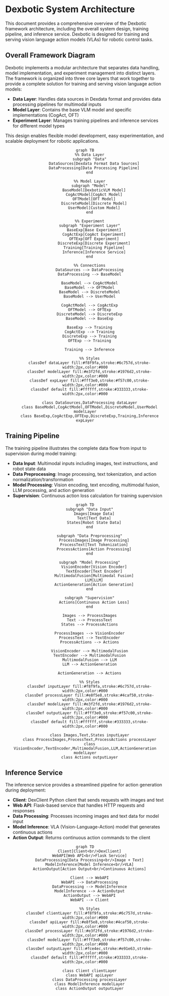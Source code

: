 # Dexbotic System Architecture

This document provides a comprehensive overview of the Dexbotic framework architecture, including the overall system design, training pipeline, and inference service. Dexbotic is designed for training and serving vision language action models (VLAs) for robotic control tasks.

## Overall Framework Diagram

Dexbotic implements a modular architecture that separates data handling, model implementation, and experiment management into distinct layers. The framework is organized into three core layers that work together to provide a complete solution for training and serving vision language action models:

- **Data Layer**: Handles data sources in Dexdata format and provides data processing pipelines for multimodal inputs
- **Model Layer**: Contains the base VLM model and specific implementations (CogAct, OFT)
- **Experiment Layer**: Manages training pipelines and inference services for different model types

This design enables flexible model development, easy experimentation, and scalable deployment for robotic applications.

<div align="center">

```mermaid
graph TB
    %% Data Layer
    subgraph "Data"
        DataSources[Dexdata Format Data Sources]
        DataProcessing[Data Processing Pipeline]
    end

    %% Model Layer
    subgraph "Model"
        BaseModel[DexboticVLM Model]
        CogActModel[CogAct Model]
        OFTModel[OFT Model]
        DiscreteModel[Discrete Model]
        UserModel[Custom Model]
    end

    %% Experiment
    subgraph "Experiment Layer"
        BaseExp[Base Experiment]
        CogActExp[CogAct Experiment]
        OFTExp[OFT Experiment]
        DiscreteExp[Discrete Experiment]
        Training[Training Pipeline]
        Inference[Inference Service]
    end

    %% Connections
    DataSources --> DataProcessing
    DataProcessing --> BaseModel
    
    BaseModel --> CogActModel
    BaseModel --> OFTModel
    BaseModel --> DiscreteModel
    BaseModel --> UserModel
    
    CogActModel --> CogActExp
    OFTModel --> OFTExp
    DiscreteModel --> DiscreteExp
    BaseModel --> BaseExp
    
    BaseExp --> Training
    CogActExp --> Training
    DiscreteExp --> Training
    OFTExp --> Training
    
    Training --> Inference
    
    %% Styles
    classDef dataLayer fill:#f8f9fa,stroke:#6c757d,stroke-width:2px,color:#000
    classDef modelLayer fill:#e3f2fd,stroke:#1976d2,stroke-width:2px,color:#000
    classDef expLayer fill:#fff3e0,stroke:#f57c00,stroke-width:2px,color:#000
    classDef default fill:#ffffff,stroke:#333333,stroke-width:2px,color:#000
    
    class DataSources,DataProcessing dataLayer
    class BaseModel,CogActModel,OFTModel,DiscreteModel,UserModel modelLayer
    class BaseExp,CogActExp,OFTExp,DiscreteExp,Training,Inference expLayer
```

</div>

## Training Pipeline

The training pipeline illustrates the complete data flow from input to supervision during model training:

- **Data Input**: Multimodal inputs including images, text instructions, and robot state data
- **Data Preprocessing**: Image processing, text tokenization, and action normalization/transformation
- **Model Processing**: Vision encoding, text encoding, multimodal fusion, LLM processing, and action generation
- **Supervision**: Continuous action loss calculation for training supervision


<div align="center">

```mermaid
graph TD
    subgraph "Data Input"
        Images[Image Data]
        Text[Text Data]
        States[Robot State Data]
    end
    
    subgraph "Data Preprocessing"
        ProcessImages[Image Processing]
        ProcessText[Text Tokenization]
        ProcessActions[Action Processing]
    end
    
    subgraph "Model Processing"
        VisionEncoder[Vision Encoder]
        TextEncoder[Text Encoder]
        MultimodalFusion[Multimodal Fusion]
        LLM[LLM]
        ActionGeneration[Action Generation]
    end
    
    subgraph "Supervision"
        Actions[Continuous Action Loss]
    end
    
    Images --> ProcessImages
    Text --> ProcessText
    States --> ProcessActions
    
    ProcessImages --> VisionEncoder
    ProcessText --> TextEncoder
    ProcessActions --> Actions
    
    VisionEncoder --> MultimodalFusion
    TextEncoder --> MultimodalFusion
    MultimodalFusion --> LLM
    LLM --> ActionGeneration
    
    ActionGeneration --> Actions
    
    %% Styles
    classDef inputLayer fill:#f8f9fa,stroke:#6c757d,stroke-width:2px,color:#000
    classDef processLayer fill:#e8f5e8,stroke:#4caf50,stroke-width:2px,color:#000
    classDef modelLayer fill:#e3f2fd,stroke:#1976d2,stroke-width:2px,color:#000
    classDef outputLayer fill:#fff3e0,stroke:#f57c00,stroke-width:2px,color:#000
    classDef default fill:#ffffff,stroke:#333333,stroke-width:2px,color:#000
    
    class Images,Text,States inputLayer
    class ProcessImages,ProcessText,ProcessActions processLayer
    class VisionEncoder,TextEncoder,MultimodalFusion,LLM,ActionGeneration modelLayer
    class Actions outputLayer
```

</div>

## Inference Service

The inference service provides a streamlined pipeline for action generation during deployment:

- **Client**: DexClient Python client that sends requests with images and text
- **Web API**: Flask-based service that handles HTTP requests and responses
- **Data Processing**: Processes incoming images and text data for model input
- **Model Inference**: VLA (Vision-Language-Action) model that generates continuous actions
- **Action Output**: Returns continuous action commands to the client


<div align="center">

```mermaid
graph TD
    Client[Client<br/>DexClient]
    WebAPI[Web API<br/>Flask Service]
    DataProcessing[Data Processing<br/>Image + Text]
    ModelInference[Model Inference<br/>VLA]
    ActionOutput[Action Output<br/>Continuous Actions]
    
    Client --> WebAPI
    WebAPI --> DataProcessing
    DataProcessing --> ModelInference
    ModelInference --> ActionOutput
    ActionOutput --> WebAPI
    WebAPI --> Client
    
    %% Styles
    classDef clientLayer fill:#f8f9fa,stroke:#6c757d,stroke-width:2px,color:#000
    classDef apiLayer fill:#e8f5e8,stroke:#4caf50,stroke-width:2px,color:#000
    classDef processLayer fill:#e3f2fd,stroke:#1976d2,stroke-width:2px,color:#000
    classDef modelLayer fill:#fff3e0,stroke:#f57c00,stroke-width:2px,color:#000
    classDef outputLayer fill:#fce4ec,stroke:#e91e63,stroke-width:2px,color:#000
    classDef default fill:#ffffff,stroke:#333333,stroke-width:2px,color:#000
    
    class Client clientLayer
    class WebAPI apiLayer
    class DataProcessing processLayer
    class ModelInference modelLayer
    class ActionOutput outputLayer
```

</div>
